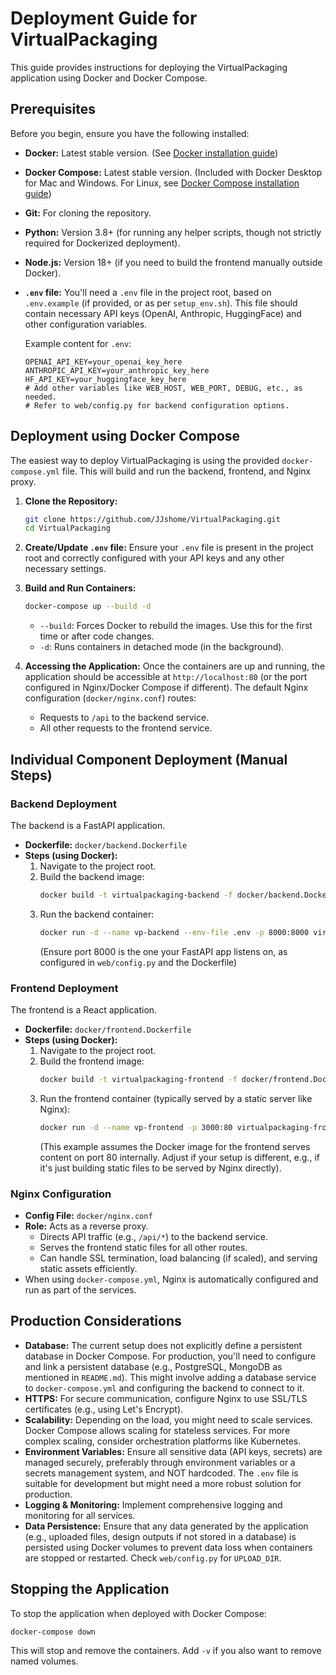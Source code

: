 # Deployment Guide for VirtualPackaging

This guide provides instructions for deploying the VirtualPackaging application using Docker and Docker Compose.

## Prerequisites

Before you begin, ensure you have the following installed:

*   **Docker:** Latest stable version. (See [Docker installation guide](https://docs.docker.com/engine/install/))
*   **Docker Compose:** Latest stable version. (Included with Docker Desktop for Mac and Windows. For Linux, see [Docker Compose installation guide](https://docs.docker.com/compose/install/))
*   **Git:** For cloning the repository.
*   **Python:** Version 3.8+ (for running any helper scripts, though not strictly required for Dockerized deployment).
*   **Node.js:** Version 18+ (if you need to build the frontend manually outside Docker).
*   **`.env` file:** You'll need a `.env` file in the project root, based on `.env.example` (if provided, or as per `setup_env.sh`). This file should contain necessary API keys (OpenAI, Anthropic, HuggingFace) and other configuration variables.

    Example content for `.env`:
    ```
    OPENAI_API_KEY=your_openai_key_here
    ANTHROPIC_API_KEY=your_anthropic_key_here
    HF_API_KEY=your_huggingface_key_here
    # Add other variables like WEB_HOST, WEB_PORT, DEBUG, etc., as needed.
    # Refer to web/config.py for backend configuration options.
    ```

## Deployment using Docker Compose

The easiest way to deploy VirtualPackaging is using the provided `docker-compose.yml` file. This will build and run the backend, frontend, and Nginx proxy.

1.  **Clone the Repository:**
    ```bash
    git clone https://github.com/JJshome/VirtualPackaging.git
    cd VirtualPackaging
    ```

2.  **Create/Update `.env` file:**
    Ensure your `.env` file is present in the project root and correctly configured with your API keys and any other necessary settings.

3.  **Build and Run Containers:**
    ```bash
    docker-compose up --build -d
    ```
    *   `--build`: Forces Docker to rebuild the images. Use this for the first time or after code changes.
    *   `-d`: Runs containers in detached mode (in the background).

4.  **Accessing the Application:**
    Once the containers are up and running, the application should be accessible at `http://localhost:80` (or the port configured in Nginx/Docker Compose if different). The default Nginx configuration (`docker/nginx.conf`) routes:
    *   Requests to `/api` to the backend service.
    *   All other requests to the frontend service.

## Individual Component Deployment (Manual Steps)

### Backend Deployment

The backend is a FastAPI application.

*   **Dockerfile:** `docker/backend.Dockerfile`
*   **Steps (using Docker):**
    1.  Navigate to the project root.
    2.  Build the backend image:
        ```bash
        docker build -t virtualpackaging-backend -f docker/backend.Dockerfile .
        ```
    3.  Run the backend container:
        ```bash
        docker run -d --name vp-backend --env-file .env -p 8000:8000 virtualpackaging-backend
        ```
        (Ensure port 8000 is the one your FastAPI app listens on, as configured in `web/config.py` and the Dockerfile)

### Frontend Deployment

The frontend is a React application.

*   **Dockerfile:** `docker/frontend.Dockerfile`
*   **Steps (using Docker):**
    1.  Navigate to the project root.
    2.  Build the frontend image:
        ```bash
        docker build -t virtualpackaging-frontend -f docker/frontend.Dockerfile .
        ```
    3.  Run the frontend container (typically served by a static server like Nginx):
        ```bash
        docker run -d --name vp-frontend -p 3000:80 virtualpackaging-frontend
        ```
        (This example assumes the Docker image for the frontend serves content on port 80 internally. Adjust if your setup is different, e.g., if it's just building static files to be served by Nginx directly).

### Nginx Configuration

*   **Config File:** `docker/nginx.conf`
*   **Role:** Acts as a reverse proxy.
    *   Directs API traffic (e.g., `/api/*`) to the backend service.
    *   Serves the frontend static files for all other routes.
    *   Can handle SSL termination, load balancing (if scaled), and serving static assets efficiently.
*   When using `docker-compose.yml`, Nginx is automatically configured and run as part of the services.

## Production Considerations

*   **Database:** The current setup does not explicitly define a persistent database in Docker Compose. For production, you'll need to configure and link a persistent database (e.g., PostgreSQL, MongoDB as mentioned in `README.md`). This might involve adding a database service to `docker-compose.yml` and configuring the backend to connect to it.
*   **HTTPS:** For secure communication, configure Nginx to use SSL/TLS certificates (e.g., using Let's Encrypt).
*   **Scalability:** Depending on the load, you might need to scale services. Docker Compose allows scaling for stateless services. For more complex scaling, consider orchestration platforms like Kubernetes.
*   **Environment Variables:** Ensure all sensitive data (API keys, secrets) are managed securely, preferably through environment variables or a secrets management system, and NOT hardcoded. The `.env` file is suitable for development but might need a more robust solution for production.
*   **Logging & Monitoring:** Implement comprehensive logging and monitoring for all services.
*   **Data Persistence:** Ensure that any data generated by the application (e.g., uploaded files, design outputs if not stored in a database) is persisted using Docker volumes to prevent data loss when containers are stopped or restarted. Check `web/config.py` for `UPLOAD_DIR`.

## Stopping the Application

To stop the application when deployed with Docker Compose:

```bash
docker-compose down
```
This will stop and remove the containers. Add `-v` if you also want to remove named volumes.
